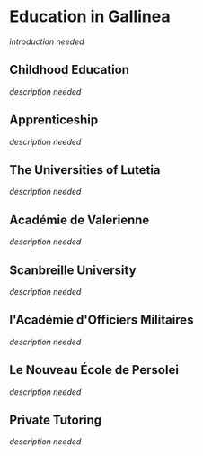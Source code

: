 # Education in Gallinea

*introduction needed*

## Childhood Education

*description needed*

## Apprenticeship

*description needed*

## The Universities of Lutetia

*description needed*

## Académie de Valerienne

*description needed*

## Scanbreille University

*description needed*

## l'Académie d'Officiers Militaires

*description needed*

## Le Nouveau École de Persolei

*description needed*

## Private Tutoring

*description needed*

